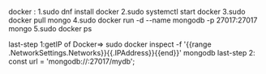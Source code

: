 docker :
1.sudo dnf install docker
2.sudo systemctl start docker
3.sudo docker pull mongo
4.sudo docker run -d --name mongodb -p 27017:27017 mongo
5.sudo docker ps

last-step 1:getIP of Docker=> sudo docker inspect -f '{{range .NetworkSettings.Networks}}{{.IPAddress}}{{end}}' mongodb
last-step 2: const url = 'mongodb://<container-ip>:27017/mydb';
